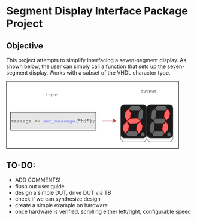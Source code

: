 # Segment Display Interface Package Project

## Objective
This project attempts to simplify interfacing a seven-segment display.
As shown below, the user can simply call a function that sets up the seven-segment display.
Works with a subset of the VHDL character type.

![](./images/objective.png)

## TO-DO:
- ADD COMMENTS!
- flush out user guide
- design a simple DUT, drive DUT via TB
- check if we can synthesize design
- create a simple example on hardware
- once hardware is verified, scrolling either left/right, configurable speed